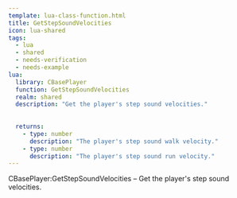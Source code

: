 ```yaml
---
template: lua-class-function.html
title: GetStepSoundVelocities
icon: lua-shared
tags:
  - lua
  - shared
  - needs-verification
  - needs-example
lua:
  library: CBasePlayer
  function: GetStepSoundVelocities
  realm: shared
  description: "Get the player's step sound velocities."
  
  
  returns:
    - type: number
      description: "The player's step sound walk velocity."
    - type: number
      description: "The player's step sound run velocity."
---
```


<div class="lua__search__keywords">
CBasePlayer:GetStepSoundVelocities &#x2013; Get the player's step sound velocities.
</div>
